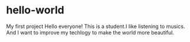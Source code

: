 # hello-world
My first project
Hello everyone!
This is a student.I like listening to musics.
And I want to improve my techlogy to make the world more beautiful.
